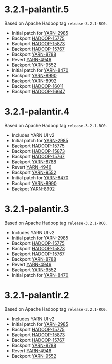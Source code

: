 # 3.2.1-palantir.5

Based on Apache Hadoop tag `release-3.2.1-RC0`.

* Initial patch for [YARN-2985](https://issues.apache.org/jira/browse/YARN-2985)
* Backport [HADOOP-15775](https://issues.apache.org/jira/browse/HADOOP-15775)
* Backport [HADOOP-15873](https://issues.apache.org/jira/browse/HADOOP-15873)
* Backport [HADOOP-15767](https://issues.apache.org/jira/browse/HADOOP-15767)
* Backport [YARN-8788](https://issues.apache.org/jira/browse/YARN-8788)
* Revert [YARN-4946](https://issues.apache.org/jira/browse/YARN-4946)
* Backport [YARN-9552](https://issues.apache.org/jira/browse/YARN-9552)
* Initial patch for [YARN-8470](https://issues.apache.org/jira/browse/YARN-8470)
* Backport [YARN-8990](https://issues.apache.org/jira/browse/YARN-8990)
* Backport [YARN-8992](https://issues.apache.org/jira/browse/YARN-8992)
* Backport [HADOOP-16011](https://issues.apache.org/jira/browse/HADOOP-16011)
* Backport [HADOOP-16647](https://issues.apache.org/jira/browse/HADOOP-16647)

# 3.2.1-palantir.4

Based on Apache Hadoop tag `release-3.2.1-RC0`.

* Includes YARN UI v2
* Initial patch for [YARN-2985](https://issues.apache.org/jira/browse/YARN-2985)
* Backport [HADOOP-15775](https://issues.apache.org/jira/browse/HADOOP-15775)
* Backport [HADOOP-15873](https://issues.apache.org/jira/browse/HADOOP-15873)
* Backport [HADOOP-15767](https://issues.apache.org/jira/browse/HADOOP-15767)
* Backport [YARN-8788](https://issues.apache.org/jira/browse/YARN-8788)
* Revert [YARN-4946](https://issues.apache.org/jira/browse/YARN-4946)
* Backport [YARN-9552](https://issues.apache.org/jira/browse/YARN-9552)
* Initial patch for [YARN-8470](https://issues.apache.org/jira/browse/YARN-8470)
* Backport [YARN-8990](https://issues.apache.org/jira/browse/YARN-8990)
* Backpot [YARN-8992](https://issues.apache.org/jira/browse/YARN-8992)

# 3.2.1-palantir.3

Based on Apache Hadoop tag `release-3.2.1-RC0`.

* Includes YARN UI v2
* Initial patch for [YARN-2985](https://issues.apache.org/jira/browse/YARN-2985)
* Backport [HADOOP-15775](https://issues.apache.org/jira/browse/HADOOP-15775)
* Backport [HADOOP-15873](https://issues.apache.org/jira/browse/HADOOP-15873)
* Backport [HADOOP-15767](https://issues.apache.org/jira/browse/HADOOP-15767)
* Backport [YARN-8788](https://issues.apache.org/jira/browse/YARN-8788)
* Revert [YARN-4946](https://issues.apache.org/jira/browse/YARN-4946)
* Backport [YARN-9552](https://issues.apache.org/jira/browse/YARN-9552)
* Initial patch for [YARN-8470](https://issues.apache.org/jira/browse/YARN-8470)

# 3.2.1-palantir.2

Based on Apache Hadoop tag `release-3.2.1-RC0`.

* Includes YARN UI v2
* Initial patch for [YARN-2985](https://issues.apache.org/jira/browse/YARN-2985)
* Backport [HADOOP-15775](https://issues.apache.org/jira/browse/HADOOP-15775)
* Backport [HADOOP-15873](https://issues.apache.org/jira/browse/HADOOP-15873)
* Backport [HADOOP-15767](https://issues.apache.org/jira/browse/HADOOP-15767)
* Backport [YARN-8788](https://issues.apache.org/jira/browse/YARN-8788)
* Revert [YARN-4946](https://issues.apache.org/jira/browse/YARN-4946)
* Backport [YARN-9552](https://issues.apache.org/jira/browse/YARN-9552)
